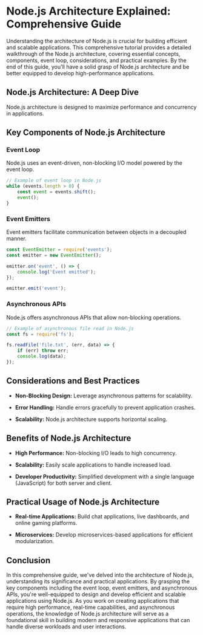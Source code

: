 # Node.js Architecture Explained: Comprehensive Guide

Understanding the architecture of Node.js is crucial for building efficient and scalable applications. This comprehensive tutorial provides a detailed walkthrough of the Node.js architecture, covering essential concepts, components, event loop, considerations, and practical examples. By the end of this guide, you'll have a solid grasp of Node.js architecture and be better equipped to develop high-performance applications.

## Node.js Architecture: A Deep Dive

Node.js architecture is designed to maximize performance and concurrency in applications.

## Key Components of Node.js Architecture

### Event Loop

Node.js uses an event-driven, non-blocking I/O model powered by the event loop.

```javascript
// Example of event loop in Node.js
while (events.length > 0) {
    const event = events.shift();
    event();
}
```

### Event Emitters

Event emitters facilitate communication between objects in a decoupled manner.

```javascript
const EventEmitter = require('events');
const emitter = new EventEmitter();

emitter.on('event', () => {
    console.log('Event emitted');
});

emitter.emit('event');
```

### Asynchronous APIs

Node.js offers asynchronous APIs that allow non-blocking operations.

```javascript
// Example of asynchronous file read in Node.js
const fs = require('fs');

fs.readFile('file.txt', (err, data) => {
    if (err) throw err;
    console.log(data);
});
```

## Considerations and Best Practices

- **Non-Blocking Design:** Leverage asynchronous patterns for scalability.

- **Error Handling:** Handle errors gracefully to prevent application crashes.

- **Scalability:** Node.js architecture supports horizontal scaling.

## Benefits of Node.js Architecture

- **High Performance:** Non-blocking I/O leads to high concurrency.

- **Scalability:** Easily scale applications to handle increased load.

- **Developer Productivity:** Simplified development with a single language (JavaScript) for both server and client.

## Practical Usage of Node.js Architecture

- **Real-time Applications:** Build chat applications, live dashboards, and online gaming platforms.

- **Microservices:** Develop microservices-based applications for efficient modularization.

## Conclusion

In this comprehensive guide, we've delved into the architecture of Node.js, understanding its significance and practical applications. By grasping the key components including the event loop, event emitters, and asynchronous APIs, you're well-equipped to design and develop efficient and scalable applications using Node.js. As you work on creating applications that require high performance, real-time capabilities, and asynchronous operations, the knowledge of Node.js architecture will serve as a foundational skill in building modern and responsive applications that can handle diverse workloads and user interactions.